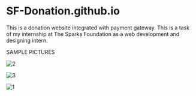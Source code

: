 # SF-Donation.github.io
This is a donation website integrated with payment gateway. This is a task of my internship at The Sparks Foundation as a web development and designing intern.

SAMPLE PICTURES 

![2](https://user-images.githubusercontent.com/88853775/153925309-9b4012fe-f7eb-4848-9c5d-2d710134bb8e.PNG)




![3](https://user-images.githubusercontent.com/88853775/153925329-2d5d1d10-a292-49bf-a966-095393376c86.PNG)




![1](https://user-images.githubusercontent.com/88853775/153925337-e01e77f5-71b5-4c96-9dfb-2ae20ca35440.PNG)

